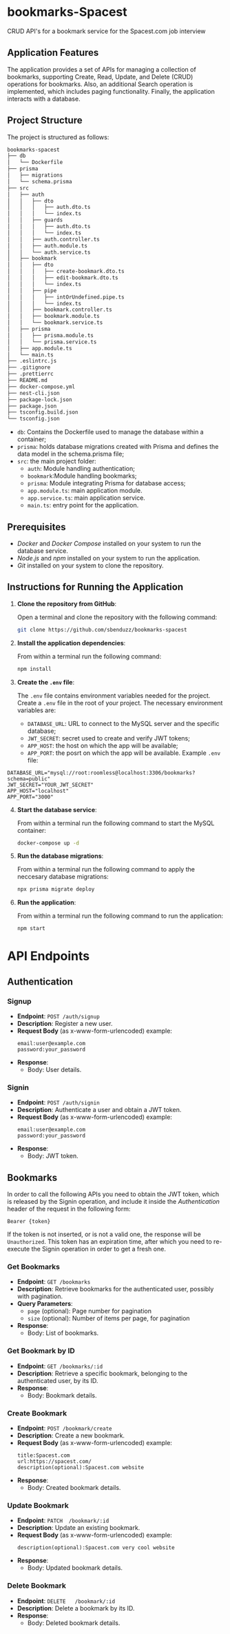 # bookmarks-Spacest

CRUD API's for a bookmark service for the Spacest.com job interview

## Application Features

The application provides a set of APIs for managing a collection of bookmarks, supporting Create, Read, Update, and Delete (CRUD) operations for bookmarks. Also, an additional Search operation is implemented, which includes paging functionality. Finally, the application interacts with a database.

## Project Structure

The project is structured as follows:

```bash
bookmarks-spacest
├── db
│   └── Dockerfile
├── prisma
│   ├── migrations
│   └── schema.prisma
├── src
│   ├── auth
│   │   ├── dto
│   │   │   ├── auth.dto.ts
│   │   │   └── index.ts
│   │   ├── guards
│   │   │   ├── auth.dto.ts
│   │   │   └── index.ts
│   │   ├── auth.controller.ts
│   │   ├── auth.module.ts
│   │   └── auth.service.ts
│   ├── bookmark
│   │   ├── dto
│   │   │   ├── create-bookmark.dto.ts
│   │   │   ├── edit-bookmark.dto.ts
│   │   │   └── index.ts
│   │   ├── pipe
│   │   │   ├── intOrUndefined.pipe.ts
│   │   │   └── index.ts
│   │   ├── bookmark.controller.ts
│   │   ├── bookmark.module.ts
│   │   └── bookmark.service.ts
│   ├── prisma
│   │   ├── prisma.module.ts
│   │   └── prisma.service.ts
│   ├── app.module.ts
│   └── main.ts
├── .eslintrc.js
├── .gitignore
├── .prettierrc
├── README.md
├── docker-compose.yml
├── nest-cli.json
├── package-lock.json
├── package.json
├── tsconfig.build.json
└── tsconfig.json
```

- `db`: Contains the Dockerfile used to manage the database within a container;
- `prisma`: holds database migrations created with Prisma and defines the data model in the schema.prisma file;
- `src`: the main project folder:
  - `auth`: Module handling authentication;
  - `bookmark`:Module handling bookmarks;
  - `prisma`: Module integrating Prisma for database access;
  - `app.module.ts`: main application module.
  - `app.service.ts`: main application service.
  - `main.ts`: entry point for the application.

## Prerequisites

- _Docker_ and _Docker Compose_ installed on your system to run the database service.
- _Node.js_ and _npm_ installed on your system to run the application.
- _Git_ installed on your system to clone the repository.

## Instructions for Running the Application

1. **Clone the repository from GitHub**:
   
   Open a terminal and clone the repository with the following command:
   ```bash
   git clone https://github.com/sbenduzz/bookmarks-spacest
   ```
3. **Install the application dependencies**:
   
   From within a terminal run the following command:
   ```bash
   npm install
   ```
5. **Create the `.env` file**:
   
   The `.env` file contains environment variables needed for the project. Create a `.env` file in the root of your project. The necessary environment variables are:
   - `DATABASE_URL`: URL to connect to the MySQL server and the specific database;
   - `JWT_SECRET`: secret used to create and verify JWT tokens;
   - `APP_HOST`: the host on which the app will be available;
   - `APP_PORT`: the posrt on which the app will be available.
     Example `.env` file:

```
DATABASE_URL="mysql://root:roomless@localhost:3306/bookmarks?schema=public"
JWT_SECRET="YOUR_JWT_SECRET"
APP_HOST="localhost"
APP_PORT="3000"
```

4. **Start the database service**:
   
   From within a terminal run the following command to start the MySQL container:
   ```bash
   docker-compose up -d
   ```
6. **Run the database migrations**:
   
   From within a terminal run the following command to apply the neccesary database migrations:
   ```bash
   npx prisma migrate deploy
   ```
8. **Run the application**:
   
   From within a terminal run the following command to run the application:
   ```bash
   npm start
   ```

# API Endpoints

## Authentication

### Signup

- **Endpoint**: `POST /auth/signup`
- **Description**: Register a new user.
- **Request Body** (as x-www-form-urlencoded) example:
  ```
  email:user@example.com
  password:your_password
  ```
- **Response**:
  - Body: User details.

### Signin

- **Endpoint**: `POST /auth/signin`
- **Description**: Authenticate a user and obtain a JWT token.
- **Request Body** (as x-www-form-urlencoded) example:
  ```
  email:user@example.com
  password:your_password
  ```
- **Response**:
  - Body: JWT token.

## Bookmarks

In order to call the following APIs you need to obtain the JWT token, which is released by the Signin operation, and include it inside the _Authentication_ header of the request in the following form:

`Bearer {token}`

If the token is not inserted, or is not a valid one, the response will be `Unauthorized`.
This token has an expiration time, after which you need to re-execute the Signin operation in order to get a fresh one.

### Get Bookmarks

- **Endpoint**: `GET /bookmarks`
- **Description**: Retrieve bookmarks for the authenticated user, possibly with pagination.
- **Query Parameters**:
  - `page` (optional): Page number for pagination
  - `size` (optional): Number of items per page, for pagination
- **Response**:
  - Body: List of bookmarks.

### Get Bookmark by ID

- **Endpoint**: `GET /bookmarks/:id`
- **Description**: Retrieve a specific bookmark, belonging to the authenticated user, by its ID.
- **Response**:
  - Body: Bookmark details.

### Create Bookmark

- **Endpoint**: `POST /bookmark/create`
- **Description**: Create a new bookmark.
- **Request Body** (as x-www-form-urlencoded) example:
  ```
  title:Spacest.com
  url:https://spacest.com/
  description(optional):Spacest.com website
  ```
- **Response**:
  - Body: Created bookmark details.

### Update Bookmark

- **Endpoint**: `PATCH  /bookmark/:id`
- **Description**: Update an existing bookmark.
- **Request Body** (as x-www-form-urlencoded) example:
  ```
  description(optional):Spacest.com very cool website
  ```
- **Response**:
  - Body: Updated bookmark details.

### Delete Bookmark

- **Endpoint**: `DELETE   /bookmark/:id`
- **Description**: Delete a bookmark by its ID.
- **Response**:
  - Body: Deleted bookmark details.

